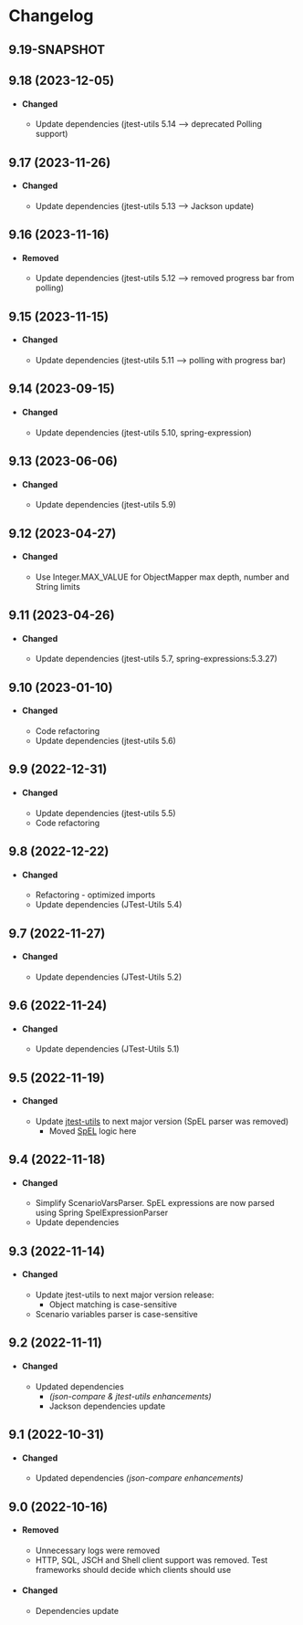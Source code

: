 # Changelog

## 9.19-SNAPSHOT

## 9.18 (2023-12-05)
- #### Changed
  - Update dependencies (jtest-utils 5.14 --> deprecated Polling support)

## 9.17 (2023-11-26)
- #### Changed
  - Update dependencies (jtest-utils 5.13 --> Jackson update)

## 9.16 (2023-11-16)
- #### Removed
  - Update dependencies (jtest-utils 5.12 --> removed progress bar from polling)

## 9.15 (2023-11-15)
- #### Changed
  - Update dependencies (jtest-utils 5.11 --> polling with progress bar)

## 9.14 (2023-09-15)
- #### Changed
  - Update dependencies (jtest-utils 5.10, spring-expression)

## 9.13 (2023-06-06)
- #### Changed
  - Update dependencies (jtest-utils 5.9)

## 9.12 (2023-04-27)
- #### Changed
  - Use Integer.MAX_VALUE for ObjectMapper max depth, number and String limits  

## 9.11 (2023-04-26)
- #### Changed
  - Update dependencies (jtest-utils 5.7, spring-expressions:5.3.27)

## 9.10 (2023-01-10)
- #### Changed
  - Code refactoring
  - Update dependencies (jtest-utils 5.6)

## 9.9 (2022-12-31)
- #### Changed
  - Update dependencies (jtest-utils 5.5)
  - Code refactoring

## 9.8 (2022-12-22)
- #### Changed
  - Refactoring - optimized imports
  - Update dependencies (JTest-Utils 5.4) 
  
## 9.7 (2022-11-27)
- #### Changed
  - Update dependencies (JTest-Utils 5.2)

## 9.6 (2022-11-24)
- #### Changed
  - Update dependencies (JTest-Utils 5.1)

## 9.5 (2022-11-19)
- #### Changed
  - Update [jtest-utils](https://github.com/fslev/jtest-utils) to next major version (SpEL parser was removed)  
    - Moved [SpEL](https://docs.spring.io/spring-framework/docs/5.3.x/reference/html/core.html#expressions) logic here  

## 9.4 (2022-11-18)
- #### Changed
  - Simplify ScenarioVarsParser. SpEL expressions are now parsed using Spring SpelExpressionParser  
  - Update dependencies  

## 9.3 (2022-11-14)
- #### Changed
  - Update jtest-utils to next major version release:
    - Object matching is case-sensitive  
  - Scenario variables parser is case-sensitive  

## 9.2 (2022-11-11)
- #### Changed
  - Updated dependencies
    - _(json-compare & jtest-utils enhancements)_
    - Jackson dependencies update  

## 9.1 (2022-10-31)
- #### Changed
  - Updated dependencies _(json-compare enhancements)_

## 9.0 (2022-10-16)
- #### Removed
  - Unnecessary logs were removed
  - HTTP, SQL, JSCH and Shell client support was removed. Test frameworks should decide which clients should use  
- #### Changed
  - Dependencies update  
